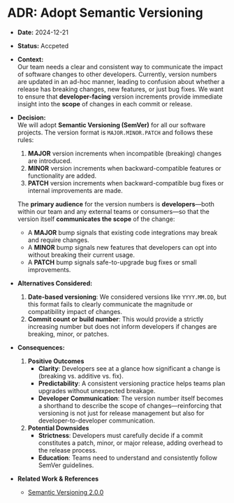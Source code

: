 # ADR: Adopt Semantic Versioning

- **Date:** 2024-12-21
- **Status:** Accpeted

- **Context:**  
  Our team needs a clear and consistent way to communicate the impact of software changes to other developers. Currently, version numbers are updated in an ad-hoc manner, leading to confusion about whether a release has breaking changes, new features, or just bug fixes. We want to ensure that **developer-facing** version increments provide immediate insight into the **scope** of changes in each commit or release.

- **Decision:**  
  We will adopt **Semantic Versioning (SemVer)** for all our software projects. The version format is `MAJOR.MINOR.PATCH` and follows these rules:

  1. **MAJOR** version increments when incompatible (breaking) changes are introduced.
  2. **MINOR** version increments when backward-compatible features or functionality are added.
  3. **PATCH** version increments when backward-compatible bug fixes or internal improvements are made.

  The **primary audience** for the version numbers is **developers**—both within our team and any external teams or consumers—so that the version itself **communicates the scope** of the change:

  - A **MAJOR** bump signals that existing code integrations may break and require changes.
  - A **MINOR** bump signals new features that developers can opt into without breaking their current usage.
  - A **PATCH** bump signals safe-to-upgrade bug fixes or small improvements.

- **Alternatives Considered:**

  1. **Date-based versioning**: We considered versions like `YYYY.MM.DD`, but this format fails to clearly communicate the magnitude or compatibility impact of changes.
  2. **Commit count or build number**: This would provide a strictly increasing number but does not inform developers if changes are breaking, minor, or patches.

- **Consequences:**

  1. **Positive Outcomes**
     - **Clarity**: Developers see at a glance how significant a change is (breaking vs. additive vs. fix).
     - **Predictability**: A consistent versioning practice helps teams plan upgrades without unexpected breakage.
     - **Developer Communication**: The version number itself becomes a shorthand to describe the scope of changes—reinforcing that versioning is not just for release management but also for developer-to-developer communication.
  2. **Potential Downsides**
     - **Strictness**: Developers must carefully decide if a commit constitutes a patch, minor, or major release, adding overhead to the release process.
     - **Education**: Teams need to understand and consistently follow SemVer guidelines.

- **Related Work & References**
  - [Semantic Versioning 2.0.0](https://semver.org/)
